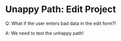 # Unappy Path: Edit Project

Q: What if the user enters bad data in the edit form?!

A: We need to test the unhappy path!
